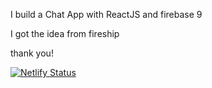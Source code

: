 I build a Chat App with ReactJS and firebase 9

I got the idea from fireship

thank you!

[![Netlify Status](https://api.netlify.com/api/v1/badges/aa9d1627-07ad-480e-9a44-6cc924af6380/deploy-status)](https://app.netlify.com/sites/chieuapp/deploys)
